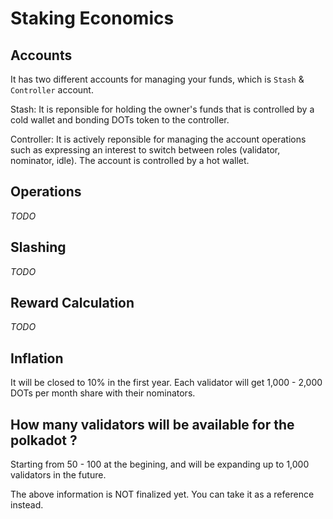 # Staking Economics

## Accounts 
It has two different accounts for managing your funds, which is 
`Stash` & `Controller` account.

Stash: It is reponsible for holding the owner's funds that is controlled by a cold wallet and bonding DOTs token to the controller.

Controller: It is actively reponsible for managing the account operations such as expressing an interest to switch between roles (validator, nominator, idle). The account is controlled by a hot wallet. 

## Operations
_TODO_


## Slashing
_TODO_


## Reward Calculation
_TODO_

## Inflation
It will be closed to 10% in the first year. Each validator will get 1,000 - 2,000 DOTs per month share with their nominators.

## How many validators will be available for the polkadot ?
Starting from 50 - 100 at the begining, and will be expanding up to 1,000 validators in the future.

The above information is NOT finalized yet. You can take it as a reference instead.


